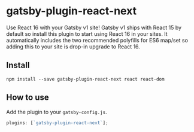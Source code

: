 # gatsby-plugin-react-next

Use React 16 with your Gatsby v1 site! Gatsby v1 ships with React 15 by default
so install this plugin to start using React 16 in your sites. It automatically
includes the two recommended polyfills for ES6 map/set so adding this to your
site is drop-in upgrade to React 16.

## Install

`npm install --save gatsby-plugin-react-next react react-dom`

## How to use

Add the plugin to your `gatsby-config.js`.

```javascript
plugins: [`gatsby-plugin-react-next`];
```
